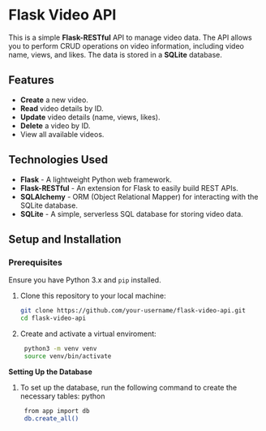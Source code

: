 # Flask Video API

This is a simple **Flask-RESTful** API to manage video data. The API allows you to perform CRUD operations on video information, including video name, views, and likes. The data is stored in a **SQLite** database.

## Features

- **Create** a new video.
- **Read** video details by ID.
- **Update** video details (name, views, likes).
- **Delete** a video by ID.
- View all available videos.

## Technologies Used

- **Flask** - A lightweight Python web framework.
- **Flask-RESTful** - An extension for Flask to easily build REST APIs.
- **SQLAlchemy** - ORM (Object Relational Mapper) for interacting with the SQLite database.
- **SQLite** - A simple, serverless SQL database for storing video data.

## Setup and Installation

### Prerequisites

Ensure you have Python 3.x and `pip` installed.

1. Clone this repository to your local machine:

   ```bash
   git clone https://github.com/your-username/flask-video-api.git
   cd flask-video-api

2. Create and activate a virtual enviroment:
   
   ```bash
    python3 -m venv venv
    source venv/bin/activate  

**Setting Up the Database**
1. To set up the database, run the following command to create the necessary tables:
python

   ```bash
    from app import db
    db.create_all()
